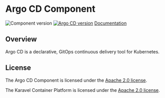 # Argo CD Component

![Component version](https://img.shields.io/badge/dynamic/yaml?color=blue&label=component+version&query=$.entries.argocd[0].version&url=https%3A%2F%2Frepository.platform.karavel.io%2Funstable%2Findex.yaml&style=for-the-badge)
[![Argo CD version](https://img.shields.io/badge/dynamic/yaml?color=blue&label=argocd+version&query=$.entries.argocd[0].appVersion&url=https%3A%2F%2Frepository.platform.karavel.io%2Funstable%2Findex.yaml&style=for-the-badge)](https://argo-cd.readthedocs.io)
[Documentation](https://docs.karavel.io/components/argocd)

## Overview

Argo CD is a declarative, GitOps continuous delivery tool for Kubernetes.

## License

The Argo CD Component is licensed under the [Apache 2.0 license](LICENSE).

The Karavel Container Platform is licensed under the [Apache 2.0 license](https://github.com/projectkaravel/platform/blob/main/LICENSE).
